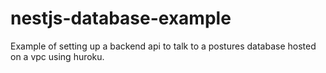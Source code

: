 # nestjs-database-example

Example of setting up a backend api to talk to a postures database hosted on a vpc using huroku.
